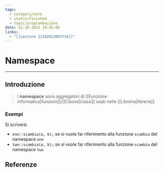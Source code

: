 ```yaml
---
tags:
  - category/note
  - status/finished
  - topic/programmazione
date: 12-10-2023 19:45:06
links:
  - "[[Lecture 11102023092734]]"
---
```

# Namespace
---
## Introduzione
> I **namespace** sono aggregatori di [[Funzione informatica|funzioni]]/[[Classe|classi]] usati nelle [[Libreria|librerie]].

### Esempi
Si scriverà:
- `one::scambia(a, b);` se si vuole far riferimento alla funzione `scambia` del namespace `one`
- `two::scambia(a, b);` se si vuole far riferimento alla funzione `scambia` del namespace `two`

## Referenze
